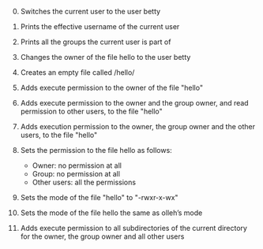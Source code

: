 0. Switches the current user to the user betty

1. Prints the effective username of the current user

2. Prints all the groups the current user is part of

3. Changes the owner of the file hello to the user betty

4. Creates an empty file called /hello/

5. Adds execute permission to the owner of the file "hello"

6. Adds execute permission to the owner and the group owner, and read permission to other users, to the file "hello"

7. Adds execution permission to the owner, the group owner and the other users, to the file "hello"

8. Sets the permission to the file hello as follows:
	- Owner: no permission at all
	- Group: no permission at all
	- Other users: all the permissions

9. Sets the mode of the file "hello" to "-rwxr-x-wx"

10. Sets the mode of the file hello the same as olleh’s mode

11. Adds execute permission to all subdirectories of the current directory for the owner, the group owner and all other users
